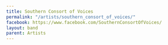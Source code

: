 ```yaml
---
title: Southern Consort of Voices
permalink: "/artists/southern_consort_of_voices/"
facebook: https://www.facebook.com/SouthernConsortOfVoices/
layout: band
parent: Artists
---
```


